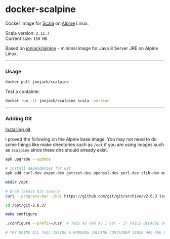# docker-scalpine

Docker image for [Scala](http://www.scala-lang.org/) on [Alpine](http://www.alpinelinux.org/) Linux.

Scala version: `2.11.7`    
Current size: `150 MB`

Based on [jonjack/jalpine](https://hub.docker.com/r/jonjack/jalpine/) - minimal image for Java 8 Server JRE on Alpine Linux.

---

### Usage

```bash
docker pull jonjack/scalpine
```

Test a container.

```bash
docker run -it jonjack/scalpine scala -version
```

---

### Adding Git

[Installing git](https://git-scm.com/book/en/v2/Getting-Started-Installing-Git).

I proved the following on the Alpine base image. You may not need to do some things like make directories such as `/opt` if you are using images such as `scalpine` since these dirs should already exist.

```bash
apk upgrade --update

# Install dependenies for Git
apk add curl-dev expat-dev gettext-dev openssl-dev perl-dev zlib-dev make autoconf

mkdir /opt

# Grab latest Git source
curl --progress-bar -jkSL https://github.com/git/git/archive/v2.6.3.tar.gz | tar -xzf - -C /opt

cd /opt/git-2.6.3/

make configure

./configure --prefix=/usr  # THIS AS FAR AS I GOT - IT FAILS BECAUSE OF LACK OF C COMPILER

# TRY DOING ALL THIS INSIDE A RUNNING JALPINE CONTAINER SINCE HAS THE GLIBC STUFF INSTALLED FOR ALPINE ALREADY
